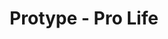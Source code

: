 ---
pid: LLP591
title: Protype - Pro Life
location_transcription: wyo
zipcode: '19124'
outside_phl: 
neighborhood: Juniata,Frankford,Feltonville
age: '14'
age_range: 13-19
instagram: 
image_file_name: LLP_591.jpg
proposal_transcription: Pro Life - heart shape
topic: Politics,Religion,Uplifting,Love
topic_summary: 0, 0, 0, 0
type: Mural,Sculpture Statue
keywords_other: 
credit: Brianna Kance
image_labels: 
twitter: 
facebook: 
permalink: "/monuments/llp591/"
layout: item-page
---